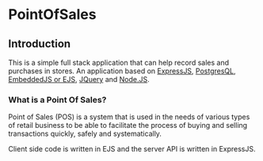 # PointOfSales

## Introduction

This is a simple full stack application that can help record sales and purchases in stores. An application based on [ExpressJS](https://expressjs.com/), [PostgresQL](https://www.postgresql.org/), [EmbeddedJS or EJS](https://ejs.co/), [JQuery](https://jquery.com/) and [Node.JS](https://nodejs.org/en).

### What is a Point Of Sales?

Point of Sales (POS) is a system that is used in the needs of various types of retail business to be able to facilitate the process of buying and selling transactions quickly, safely and systematically.

Client side code is written in EJS and the server API is written in ExpressJS.



<!-- Apa sih manfaat dari aplikasi Point Of Sales ini?

Aplikasi ini memiliki banyak manfaat, diantaranya yaitu:
1. Mempermudah Proses Pemesanan
2. Terciptanya fleksibilitas yangbaik
3. Proses transaksi menjadi lebih terstruktur -->
